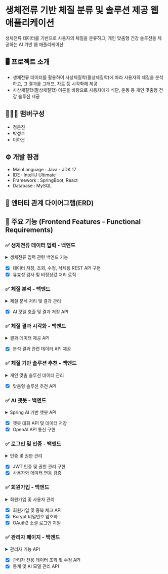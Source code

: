 # 생체전류 기반 체질 분류 및 솔루션 제공 웹 애플리케이션
생체전류 데이터를 기반으로 사용자의 체질을 분류하고, 개인 맞춤형 건강 솔루션을 제공하는 AI 기반 웹 애플리케이션

## 🖥️ 프로젝트 소개
- 생체전류 데이터를 활용하여 사상체질학(팔상체질학)에 따라 사용자의 체질을 분석하고, 그 결과를 그래프, 차트 등 시각화해 제공
- 사상체질학(팔상체질학) 이론을 바탕으로 사용자에게 식단, 운동 등 개인 맟춤형 건강 솔루션 제공

## 🧑‍🤝‍🧑 맴버구성
- 정은진
- 박성호
- 이하은

## ⚙️ 개발 환경
- MainLanguage : Java - JDK 17
- IDE : IntelliJ Ultimate
- Framework : SpringBoot, React
- Database : MySQL

## 📰 엔터티 관계 다이어그램(ERD)


## 📌 주요 기능 (Frontend Features - Functional Requirements)
### ✅ 생체전류 데이터 입력 - 백엔드
<details>
    <summary>생체전류 입력 관련 백엔드 기능</summary>

    1. 생체전류 데이터 등록 API (폼 데이터, 파일 업로드 CSV 등 처리)
    2. 로그인 사용자와 데이터 연동 및 권한 확인 (본인 데이터만 CRUD 가능)
    3. 입력 데이터 유효성 검사 및 이상값 검출 로직 적용
    4. 입력 데이터 목록 조회, 수정, 삭제 API 제공
    5. 사용자별 데이터 히스토리 조회 API 지원
</details>

- [x] 데이터 저장, 조회, 수정, 삭제용 REST API 구현
- [x] 유효성 검사 및 비정상값 처리 로직

### ✅ 체질 분석 - 백엔드
<details>
    <summary>체질 분석 처리 및 결과 관리</summary>

    1. 입력된 생체전류 데이터를 기반으로 분석 요청 처리 API
    2. 사상체질 및 팔상체질 분류 AI 모델 연동 (모델 호출 및 결과 반환)
    3. 분석 결과 저장 및 사용자 연동 (DB)
    4. 결과 및 분석 히스토리 조회 API 제공
</details>

- [x] AI 모델 호출 및 결과 저장 API

### ✅ 체질 결과 시각화 - 백엔드
<details>
    <summary>결과 데이터 제공 API</summary>

    1. 장기별 전류 그래프용 데이터 API
    2. 체질 유형 차트 데이터 API
    3. 과거 분석 결과 비교용 타임라인 데이터 API
    4. 세부 수치/툴팁용 데이터 포함
</details>

- [x] 분석 결과 관련 데이터 API 제공

### ✅ 체질 기반 솔루션 추천 - 백엔드
<details>
    <summary>개인 맞춤 솔루션 데이터 관리</summary>

    1. 체질 유형별 음식, 운동, 생활습관 추천 데이터 관리
    2. 추천 내용 CRUD API (설명, 출처, 주의사항 포함)
    3. 챗봇과 연동 가능한 추천 데이터 API 제공
</details>

- [x] 맞춤형 솔루션 추천 API

### ✅ AI 챗봇 - 백엔드
<details>
    <summary>Spring AI 기반 챗봇 API</summary>

    1. 사용자 질문 수신 REST API
    2. OpenAI API (GPT 모델) 연동 및 답변 반환
    3. 대화 내용 DB 저장 (로그 및 학습용)
    4. 비동기 처리 및 응답 지연 처리
    5. 사용자 인증 및 권한 확인

</details>

- [x] 챗봇 대화 API 및 데이터 저장
- [x] OpenAI API 통신 구현

### ✅ 로그인 및 인증 - 백엔드
<details>
    <summary>인증 및 권한 관리</summary>

    1. 이메일/비밀번호 기반 로그인 처리 및 JWT 발급
    2. JWT 검증 필터 및 사용자 유효성 확인
    3. Spring Security 필터체인 구성 (URL, 메서드별 접근 제어)
    4. Role 기반 접근 제어 구현 (`ADMIN`, `USER`)
    5. 데이터 접근 시 사용자와 데이터 연동 검증
    6. JWT 만료 처리 및 재로그인 요구
</details>

- [x] JWT 인증 및 권한 관리 구현
- [x] 사용자와 데이터 연동 검증

### ✅ 회원가입 - 백엔드
<details>
    <summary>회원가입 및 사용자 관리</summary>

    1. 회원가입 API (이메일, 비밀번호, 닉네임, 성별 등 입력)
    2. 중복 검사 및 예외 처리 (이메일, 닉네임 등)
    3. 비밀번호 Bcrypt 해싱 적용 및 저장
    4. 기본 권한 부여 (`USER`)
    5. 소셜 로그인(OAuth2) 연동 (Google 등)
</details>

- [x] 회원가입 및 중복 체크 API
- [x] Bcrypt 비밀번호 암호화
- [x] OAuth2 소셜 로그인 지원

### ✅ 관리자 페이지 - 백엔드
<details>
    <summary>관리자 기능 API</summary>

    1. 사용자 전체 목록, 생체전류 입력 이력, 분석 결과 등 데이터 조회 API
    2. 잘못된 데이터 수정/삭제 API
    3. 체질 분포, 평균값 등 통계 데이터 API 및 차트용 데이터 제공
    4. AI 모델 버전 관리 및 재적용 API
</details>

- [x] 관리자 전용 데이터 조회 및 수정 API
- [x] 통계 및 AI 모델 관리 API
